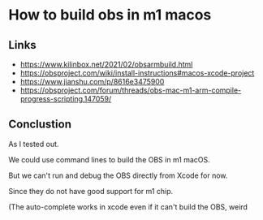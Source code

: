 # How to build obs in m1 macos

## Links
- https://www.kilinbox.net/2021/02/obsarmbuild.html
- https://obsproject.com/wiki/install-instructions#macos-xcode-project
- https://www.jianshu.com/p/8616e3475900
- https://obsproject.com/forum/threads/obs-mac-m1-arm-compile-progress-scripting.147059/

## Conclustion
As I tested out.

We could use command lines to build the OBS in m1 macOS.

But we can't run and debug the OBS directly from Xcode for now.

Since they do not have good support for m1 chip.

(The auto-complete works in xcode even if it can't build the OBS, weird